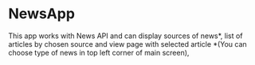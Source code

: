 # NewsApp
This app works with News API and can display sources of news*, list of articles by chosen source and view page with selected article
*(You can choose type of news in top left corner of main screen), 
